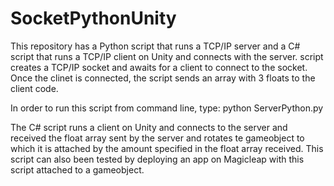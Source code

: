 # SocketPythonUnity
This repository has a Python script that runs a TCP/IP server and a C# script that runs a TCP/IP client on Unity and connects with the server. 
script creates a TCP/IP socket and awaits for a client to connect to the socket. Once the clinet is connected, the script sends an array with 3 floats to the client code.

In order to run this script from command line, type: python ServerPython.py 

The C# script runs a client on Unity and connects to the server and received the float array sent by the server and
rotates te gameobject to which it is attached by the amount specified in the float array received.
This script can also been tested by deploying an app on Magicleap with this script attached to a gameobject.
